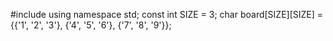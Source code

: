 #include <iostream>
using namespace std;
const int SIZE = 3;
char board[SIZE][SIZE] = {{'1', '2', '3'}, {'4', '5', '6'}, {'7', '8', '9'}};
